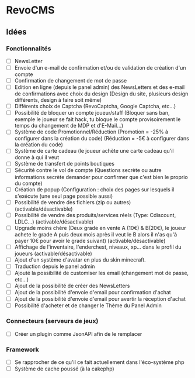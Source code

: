 # RevoCMS

## Idées

### Fonctionnalités 
- [ ] NewsLetter
- [ ] Envoie d'un e-mail de confirmation et/ou de validation de création d'un compte
- [ ] Confirmation de changement de mot de passe
- [ ] Edition en ligne (depuis le panel admin) des NewsLetters et des e-mail de confirmations avec choix du design (Design du site, plusieurs design différents, design à faire soit même)
- [ ] Différents choix de Captcha (RevoCaptcha, Google Captcha, etc...)
- [ ] Possibilité de bloquer un compte joueur/staff (Bloquer sans ban, exemple le joueur se fait hack, tu bloque le compte provisoirement le temps du changement de MDP et d'E-Mail...)
- [ ] Système de code Promotionnel/Réduction (Promotion = -25% à configurer dans la création du code) (Réduction = -5€ à configurer dans la création du code)
- [ ] Système de carte cadeau (le joueur achète une carte cadeau qu'il donne à qui il veut
- [ ] Système de transfert de points boutiques
- [ ] Sécurité contre le vol de compte (Questions secrète ou autre informations secrète demander pour confirmer que c'est bien le proprio du compte)
- [ ] Création de popup (Configuration : choix des pages sur lesquels il s'exécute (une seul page possible aussi)
- [ ] Possibilité de vendre des fichiers (zip ou autres) (activable/désactivable)
- [ ] Possibilité de vendre des produits/services réels (Type: Cdiscount, LDLC...) (activable/désactivable)
- [ ] Upgrade moins chère (Deux grade en vente A (10€) & B(20€), le joueur achete le grade A puis deux mois après il veut le B alors il n'as qu'à payer 10€ pour avoir le grade suivant) (activable/désactivable)
- [ ] Affichage de l'inventaire, l'enderchest, niveaux, xp... dans le profil du joueurs (activable/désactivable)
- [ ] Ajout d'un système d'avatar en plus du skin minecraft.
- [ ] Traduction depuis le panel admin
- [ ] Ajouté la possibilité de customiser les email (changement mot de passe, etc...)
- [ ] Ajout de la possibilité de créer des NewsLetters
- [ ] Ajout de la possibilité d'envoie d'email pour confirmation d'achat
- [ ] Ajout de la possibilité d'envoie d'email pour avertir la réception d'achat
- [ ] Possibilité d'acheter et de changer le Thème du Panel Admin

### Connecteurs (serveurs de jeux)

- [ ] Créer un plugin comme JsonAPI afin de le remplacer

### Framework

- [ ] Se rapprocher de ce qu'il ce fait actuellement dans l'éco-système php
- [ ] Système de cache poussé (à la cakephp)
